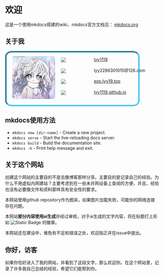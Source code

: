 # 欢迎

这是一个使用mkdocs搭建的wiki，mkdocs官方文档见： [mkdocs.org](https://www.mkdocs.org)  

## 关于我

<style>
    .parent {
    width: 80%;
    display: grid;
    grid-template-columns: 6fr 2fr 3fr;
    grid-template-rows: repeat(4, 1fr);
    grid-column-gap: 0px;
    grid-row-gap: 0px;
    border-color:#4FC9F1;
    border-style:inset;
    border-width:5px;
    border-radius: 5% 5% 5% 5% / 10% 10% 10% 10%;
    padding: 1em;
    min-width: 25em;
    }

    .div1 { grid-area: 1 / 1 / 5 / 2; padding: 5px;min-width: 10em;margin: -0.5em 1em 0 auto;}
    .div2 { grid-area: 1 / 2 / 5 / 4; }
    .div3 { grid-area: 1 / 2 / 2 / 3; min-width: 7em;}
    .div4 { grid-area: 1 / 3 / 2 / 4; padding-left: 10px;}
    .div5 { grid-area: 2 / 2 / 3 / 3; }
    .div6 { grid-area: 2 / 3 / 3 / 4; padding-left: 10px;}
    .div7 { grid-area: 3 / 2 / 4 / 3; }
    .div8 { grid-area: 3 / 3 / 4 / 4; padding-left: 10px;}
    .div9 { grid-area: 4 / 2 / 5 / 3; }
    .div10 { grid-area: 4 / 3 / 5 / 4; padding-left: 10px;}
</style>

<div class="parent">

<div class="div1">
    <img align=center style="border-radius: 5% 5% 5% 5%;" src="https://raw.githubusercontent.com/lyy1119/Imgs/main/img/1709210261156.png" alt="来自github的图片加载失败，请检查网络"></div>

<div class="div2"></div>

<div class="div3"><img align=center src=https://img.shields.io/badge/Github-Profile-blue></div>

<div class="div4"><a href="https://github.com/lyy1119">lyy1119</a></div>

<div class="div5"><img align=center src="https://img.shields.io/badge/email-red"></div>

<div class="div6">lyy2286301015@126.com</div>

<div class="div7"><img align=center src=https://img.shields.io/badge/wiki-blue></div>
<div class="div8"><a href="https://exp.lyy19.top/">exp.lyy19.top</a></div>
<div class="div9"><img align=center src=https://img.shields.io/badge/wiki-githubpages-blue></div>
<div class="div10"><a href="https://lyy1119.github.io/">lyy1119.github.io</a></div>
</div>

## mkdocs使用方法

* `mkdocs new [dir-name]` - Create a new project.
* `mkdocs serve` - Start the live-reloading docs server.
* `mkdocs build` - Build the documentation site.
* `mkdocs -h` - Print help message and exit.

## 关于这个网站

创建这个网站的主要目的不是去像博客那样分享。主要目的是记录自己的经验。为什么不用虚拟内网建站？主要考虑到在一些未并网设备上查阅的方便，并且，经验也没有必要像文件和资料那样具有安全性的要求。  

本网站使用github repository作为图床，如果图片加载失败，可能你的网络连接存在问题。  

本网站**部分内容使用ai生成**并经过审核，对于ai生成的文字内容，将在标题打上形如 ![Static Badge](https://img.shields.io/badge/Generated_By-OpenAI-red) 的徽章。  

本网站还在建设中，难免有不足和错误之处，欢迎指正并在issue中提出。  

## 你好，访客

如果你恰好进入了我的网站，并看到了这段文字，那么欢迎你。在这个网站里，记录了许多我自己总结的经验，希望它们能帮到你。  